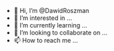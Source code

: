 - 👋 Hi, I’m @DawidRoszman
- 👀 I’m interested in ...
- 🌱 I’m currently learning ...
- 💞️ I’m looking to collaborate on ...
- 📫 How to reach me ...



